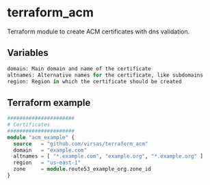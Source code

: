 # terraform_acm

Terraform module to create ACM certificates with dns validation.

## Variables

``` terraform
domain: Main domain and name of the certificate
altnames: Alternative names for the certificate, like subdomains
region: Region in which the certificate should be created
```

## Terraform example

``` terraform
######################
# Certificates
######################
module "acm_example" {
  source   = "github.com/virsas/terraform_acm"
  domain   = "example.com"
  altnames = [ "*.example.com", "example.org", "*.example.org" ]
  region   = "us-east-1"
  zone     = module.route53_example_org.zone_id
}
```
